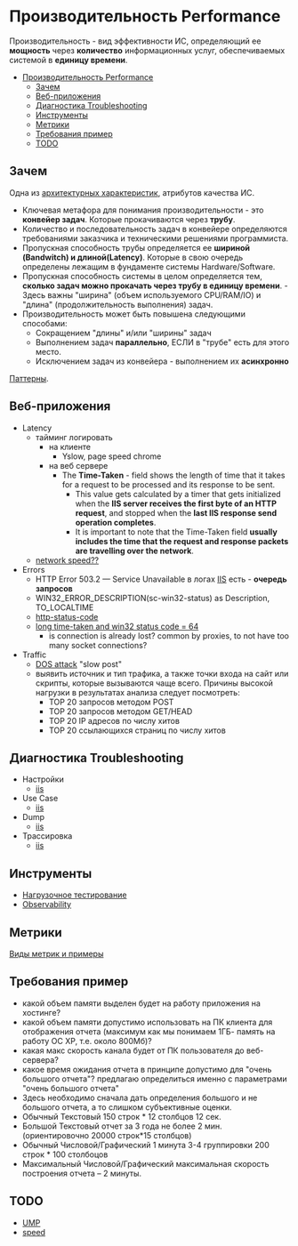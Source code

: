 # Производительность Performance

Производительность - вид эффективности ИС, определяющий ее __мощность__ через __количество__ информационных услуг, обеспечиваемых системой в __единицу времени__.

- [Производительность Performance](#производительность-performance)
  - [Зачем](#зачем)
  - [Веб-приложения](#веб-приложения)
  - [Диагностика Troubleshooting](#диагностика-troubleshooting)
  - [Инструменты](#инструменты)
  - [Метрики](#метрики)
  - [Требования пример](#требования-пример)
  - [TODO](#todo)

## Зачем

Одна из [архитектурных характеристик](../../arch.ability.md), атрибутов качества ИС.

- Ключевая метафора для понимания производительности - это __конвейер задач__. Которые прокачиваются через __трубу__.
- Количество и последовательность задач в конвейере определяются требованиями заказчика и техническими решениями программиста.
- Пропускная способность трубы определяется ее __шириной (Bandwitch) и длиной(Latency)__. Которые в свою очередь определены лежащим в фундаменте системы Hardware/Software.
- Пропускная способность системы в целом определяется тем, __сколько задач можно прокачать через трубу в единицу времени__. - Здесь важны "ширина" (объем используемого CPU/RAM/IO) и "длина" (продолжительность выполнения) задач.
- Производительность может быть повышена следующими способами:
  - Сокращением "длины" и/или "ширины" задач
  - Выполнением задач __параллельно__, ЕСЛИ в "трубе" есть для этого место.
  - Исключением задач из конвейера - выполнением их __асинхронно__

[Паттерны](../../pattern/performance/pattern.perf.md).

## Веб-приложения

- Latency
  - тайминг логировать
    - на клиенте
      - Yslow, page speed chrome
    - на веб сервере
      - The __Time-Taken__ - field shows the length of time that it takes for a request to be processed and its response to be sent.  
        - This value gets calculated by a timer that gets initialized when the __IIS server receives the first byte of an HTTP request__, and stopped when the __last IIS response send operation completes__.  
        - It is important to note that the Time-Taken field __usually includes the time that the request and response packets are travelling over the network__.
  - [network speed??](https://serverfault.com/questions/412419/iis-how-to-tell-if-a-slow-time-taken-is-due-to-a-slow-network-connection)
- Errors
  - HTTP Error 503.2 — Service Unavailable в логах [IIS](../../../technology/middleware/webserver/iis.md) есть - __очередь запросов__
  - WIN32_ERROR_DESCRIPTION(sc-win32-status) as Description, TO_LOCALTIME
  - [http-status-code](https://support.microsoft.com/ru-ru/help/943891/the-http-status-code-in-iis-7.0,-iis-7.5,-and-iis-8.0)
  - [long time-taken and win32 status code = 64](https://forums.iis.net/t/1169411.aspx)
    - is connection is already lost? common by proxies, to not have too many socket connections?
- Traffic
  - [DOS attack](https://serverfault.com/questions/288262/dos-attack-slow-post-how-to-prevent-in-iis?rq=1) "slow post"
  - выявить источник и тип трафика, а также точки входа на сайт или скрипты, которые вызываются чаще всего. Причины высокой нагрузки в результатах анализа следует посмотреть:  
    - TOP 20 запросов методом POST
    - TOP 20 запросов методом GET/HEAD
    - TOP 20 IP адресов по числу хитов
    - TOP 20 ссылающихся страниц по числу хитов

## Диагностика Troubleshooting

- Настройки
  - [iis](../../../technology/middleware/webserver/iis.performance.settings.md)
- Use Case
  - [iis](../../../technology/middleware/webserver/iis.troubleshooting.md#use-case)
- Dump
  - [iis](../../../technology/middleware/webserver/iis.troubleshooting.md#dump)
- Трассировка
  - [iis](../../../technology/middleware/webserver/iis.troubleshooting.md#трассировка)

## Инструменты

- [Нагрузочное тестирование](../../../technology/ability/performance/load.test.md)
- [Observability](../observability.md)

## Метрики

[Виды метрик и примеры](performance.metric.md)

## Требования пример

- какой объем памяти выделен будет на работу приложения на хостинге?
- какой объем памяти допустимо использовать на ПК клиента для отображения отчета (максимум как мы понимаем 1ГБ- память на работу ОС XP, т.е. около 800Мб)?
- какая макс скорость канала будет от ПК пользователя до веб-сервера?
- какое время ожидания отчета в принципе допустимо для "очень большого отчета"? предлагаю определиться именно с параметрами "очень большого отчета"
- Здесь необходимо сначала дать определения большого и не большого отчета, а то слишком субъективные оценки.
- Обычный Текстовый 150 строк * 12 столбцов 12 сек.
- Большой Текстовый отчет за 3 года не более 2 мин. (ориентировочно 20000 строк*15 столбцов)
- Обычный Числовой/Графический 1 минута 3-4 группировки 200 строк * 100 столбоцов
- Максимальный Числовой/Графический максимальная скорость построения отчета – 2 минуты.

## TODO

- [UMP](https://airtable.com/embed/shrj9QkstRkVlFW0i/tblzJXJYUlj4aCHaJ)
- [speed](http://sixrevisions.com/web-performance/improve-website-speed-02/)
